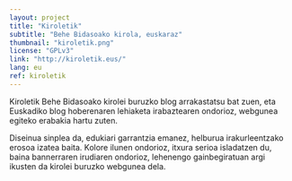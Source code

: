 ```yaml
---
layout: project
title: "Kiroletik"
subtitle: "Behe Bidasoako kirola, euskaraz"
thumbnail: "kiroletik.png"
license: "GPLv3"
link: "http://kiroletik.eus/"
lang: eu
ref: kiroletik
---
```


Kiroletik Behe Bidasoako kirolei buruzko blog arrakastatsu bat zuen, eta Euskadiko blog hoberenaren lehiaketa
irabaztearen ondorioz, webgunea egiteko erabakia hartu zuten.

Diseinua sinplea da, edukiari garrantzia emanez, helburua irakurleentzako erosoa izatea baita. Kolore ilunen ondorioz,
itxura serioa isladatzen du, baina bannerraren irudiaren ondorioz, lehenengo gainbegiratuan argi ikusten da kirolei
buruzko webgunea dela.

